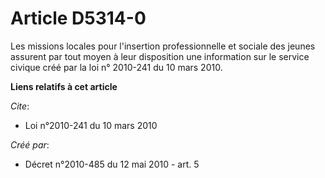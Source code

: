 # Article D5314-0

Les missions locales pour l'insertion professionnelle et sociale des jeunes assurent par tout moyen à leur disposition une
information sur le service civique créé par la loi n° 2010-241 du 10 mars 2010.

**Liens relatifs à cet article**

_Cite_:

  - Loi n°2010-241 du 10 mars 2010

_Créé par_:

  - Décret n°2010-485 du 12 mai 2010 - art. 5
